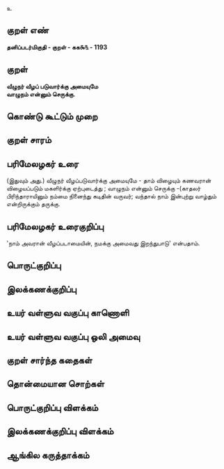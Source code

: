 உ

## குறள் எண் 

**தனிப்படர்மிகுதி - குறள் - கக௯௩ - 1193**

## குறள் 

**வீழுநர் வீழப் படுவார்க்கு அமையுமே  
வாழுநம் என்னும் செருக்கு.** 

## கொண்டு கூட்டும் முறை


## குறள் சாரம் 


## பரிமேலழகர் உரை

(இதுவும் அது.) வீழுநர் வீழப்படுவார்க்கு அமையுமே - தாம் விழையும் கணவரான் விழையப்படும் மகளிர்க்கு ஏற்புடைத்து ; வாழுநம் என்னும் செருக்கு -(காதலர் பிரிந்தாராயினும் நம்மை நினைந்து கடிதின் வருவர்; வந்தால் நாம் இன்புற்று வாழ்தும் என்றிருக்கும் தருக்கு.

## பரிமேலழகர் உரைகுறிப்பு   

'நாம் அவரான் வீழப்படாமையின், நமக்கு அமைவது இறந்துபாடு' என்பதாம்.

## பொருட்குறிப்பு 


## இலக்கணக்குறிப்பு  


## உயர் வள்ளுவ வகுப்பு காணொளி


## உயர் வள்ளுவ வகுப்பு ஒலி அமைவு 

 
## குறள் சார்ந்த கதைகள் 


## தொன்மையான சொற்கள்


## பொருட்குறிப்பு விளக்கம்


## இலக்கணக்குறிப்பு விளக்கம்


## ஆங்கில கருத்தாக்கம் 


